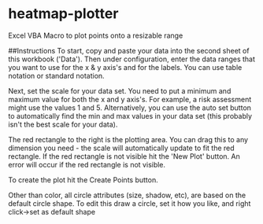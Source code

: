 # heatmap-plotter
Excel VBA Macro to plot points onto a resizable range

##Instructions
To start, copy and paste your data into the second sheet of this workbook ('Data'). Then under configuration, enter the data ranges that you want to use for the x & y axis's and for the labels. You can use table notation or standard notation. 

Next, set the scale for your data set. You need to put a minimum and maximum value for both the x and y axis's. For example, a risk assessment might use the values 1 and 5. Alternatively, you can use the auto set button to automatically find the min and max values in your data set (this probably isn't the best scale for your data).

The red rectangle to the right is the plotting area. You can drag this to any dimension you need - the scale will automatically update to fit the red rectangle. If the red rectangle is not visible hit the 'New Plot' button. An error will occur if the red rectangle is not visible.

To create the plot hit the Create Points button.

Other than color, all circle attributes (size, shadow, etc), are based on the default circle shape. To edit this draw a circle, set it how you like, and right click->set as default shape
